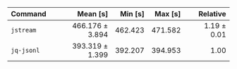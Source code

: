 | Command | Mean [s] | Min [s] | Max [s] | Relative |
|:---|---:|---:|---:|---:|
| `jstream` | 466.176 ± 3.894 | 462.423 | 471.582 | 1.19 ± 0.01 |
| `jq-jsonl` | 393.319 ± 1.399 | 392.207 | 394.953 | 1.00 |
